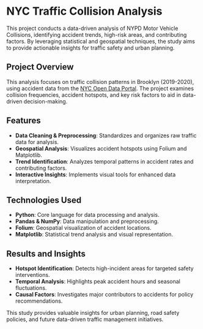 # NYC Traffic Collision Analysis

This project conducts a data-driven analysis of NYPD Motor Vehicle Collisions, identifying accident trends, high-risk areas, and contributing factors. By leveraging statistical and geospatial techniques, the study aims to provide actionable insights for traffic safety and urban planning.

## Project Overview

This analysis focuses on traffic collision patterns in Brooklyn (2019-2020), using accident data from the [NYC Open Data Portal](https://data.cityofnewyork.us/Public-Safety/NYPD-Motor-Vehicle-Collisions/h9gi-nx95). The project examines collision frequencies, accident hotspots, and key risk factors to aid in data-driven decision-making.

## Features

- **Data Cleaning & Preprocessing**: Standardizes and organizes raw traffic data for analysis.  
- **Geospatial Analysis**: Visualizes accident hotspots using Folium and Matplotlib.  
- **Trend Identification**: Analyzes temporal patterns in accident rates and contributing factors.  
- **Interactive Insights**: Implements visual tools for enhanced data interpretation.  

## Technologies Used

- **Python**: Core language for data processing and analysis.  
- **Pandas & NumPy**: Data manipulation and preprocessing.  
- **Folium**: Geospatial visualization of accident locations.  
- **Matplotlib**: Statistical trend analysis and visual representation.  

## Results and Insights

- **Hotspot Identification**: Detects high-incident areas for targeted safety interventions.  
- **Temporal Analysis**: Highlights peak accident hours and seasonal fluctuations.  
- **Causal Factors**: Investigates major contributors to accidents for policy recommendations.  

This study provides valuable insights for urban planning, road safety policies, and future data-driven traffic management initiatives.
